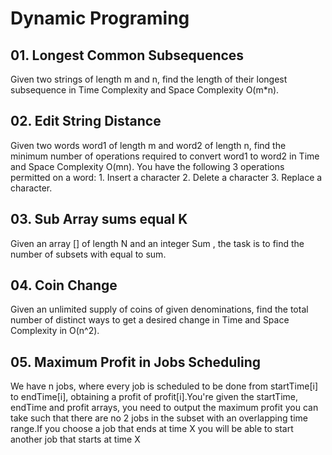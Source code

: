 # Dynamic Programing
## 01. Longest Common Subsequences
Given two strings of length m and n, find the length of their longest subsequence in Time Complexity and Space Complexity O(m*n).
## 02. Edit String Distance
Given two words word1 of length m and word2 of length n, find the minimum number of operations required to convert word1 to word2 in Time and Space Complexity O(mn). You have the following 3 operations permitted on a word: 1. Insert a character 2. Delete a character 3. Replace a character.
## 03. Sub Array sums equal K
Given an array [] of length N and an integer Sum , the task is to find the number of subsets with equal to sum. 
## 04. Coin Change
Given an unlimited supply of coins of given denominations, find the total number of distinct ways to get a desired change in Time and Space Complexity in O(n^2).
## 05. Maximum Profit in Jobs Scheduling
 We have n jobs, where every job is scheduled to be done from startTime[i] to endTime[i], obtaining a profit of profit[i].You're given the startTime, endTime and profit arrays, you need to output the maximum profit you can take such that there are no 2 jobs in the subset with an overlapping time range.If you choose a job that ends at time X you will be able to start another job that starts at time X